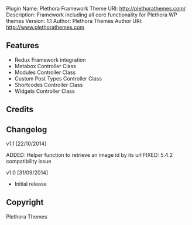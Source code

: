 Plugin Name: Plethora Framework
Theme URI: http://plethorathemes.com/
Description: Framework including all core functionality for Plethora WP themes
Version: 1.1
Author: Plethora Themes
Author URI: http://www.plethorathemes.com

Features
--------

 - Redux Framework integration
 - Metabox Controller Class
 - Modules Controller Class
 - Custom Post Types Controller Class
 - Shortcodes Controller Class
 - Widgets Controller Class

Credits
--------

Changelog
---------
 v1.1 [22/10/2014]

 ADDED: Helper function to retrieve an image id by its url
 FIXED: 5.4.2 compatibility issue 

 v1.0 [31/09/2014]
 
- Initial release

Copyright
----------

Plethora Themes